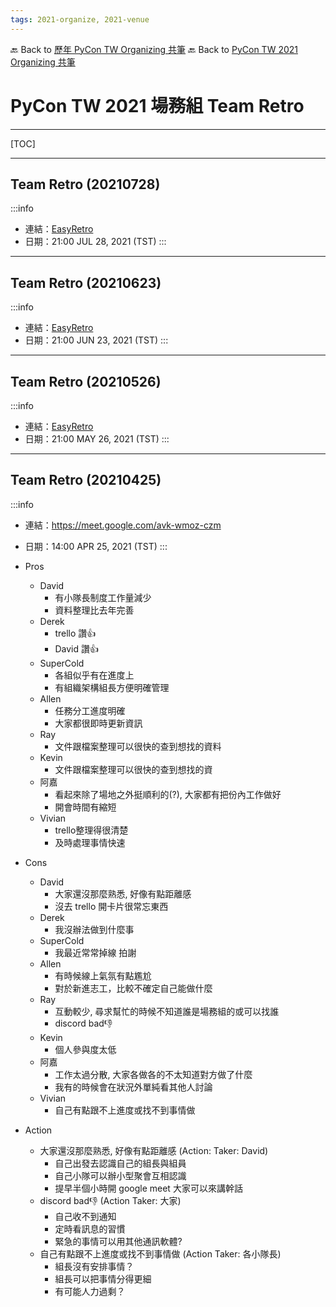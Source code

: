 ```yaml
---
tags: 2021-organize, 2021-venue
---
```


🔙 Back to [歷年 PyCon TW Organizing 共筆](/ryPr7SFyP/%2FHM5mHCFKQCu7-W5ea8ITcw%3Fview)
🔙 Back to [PyCon TW 2021 Organizing 共筆](/Wb9vQrfJQk-5tPoPR23hwA)


# PyCon TW 2021 場務組 Team Retro

---

[TOC]

---


## Team Retro (20210728)

:::info
- 連結：[EasyRetro](https://easyretro.io/publicboard/TFIhFi5TcQNpGskxvnf6G1Tv0Xl2/becaf9e0-f222-4b74-82af-906f5702b962)
- 日期：21:00 JUL 28, 2021 (TST)
:::

---

## Team Retro (20210623)

:::info
- 連結：[EasyRetro](https://easyretro.io/publicboard/TFIhFi5TcQNpGskxvnf6G1Tv0Xl2/a627b882-bb45-4cb6-9b11-f1a4a73ea4ef)
- 日期：21:00 JUN 23, 2021 (TST)
:::

---

## Team Retro (20210526)

:::info
- 連結：[EasyRetro](https://easyretro.io/publicboard/TFIhFi5TcQNpGskxvnf6G1Tv0Xl2/e1c50de4-4598-4dd8-ac61-589b25496288)
- 日期：21:00 MAY 26, 2021 (TST)
:::

---

## Team Retro (20210425)

:::info
- 連結：https://meet.google.com/avk-wmoz-czm
- 日期：14:00 APR 25, 2021 (TST)
:::

- Pros
    - David
        - 有小隊長制度工作量減少
        - 資料整理比去年完善
    - Derek
        - trello 讚👍
        - David 讚👍
    - SuperCold 
        - 各組似乎有在進度上
        - 有組織架構組長方便明確管理
    - Allen
        - 任務分工進度明確
        - 大家都很即時更新資訊
    - Ray
        - 文件跟檔案整理可以很快的查到想找的資料
    - Kevin
        - 文件跟檔案整理可以很快的查到想找的資
    - 阿嘉
        - 看起來除了場地之外挺順利的(?), 大家都有把份內工作做好
        - 開會時間有縮短
    - Vivian
        - trello整理得很清楚
        - 及時處理事情快速
- Cons
    - David
        - 大家還沒那麼熟悉, 好像有點距離感
        - 沒去 trello 開卡片很常忘東西
    - Derek
        - 我沒辦法做到什麼事
    - SuperCold
        - 我最近常常掉線 拍謝
    - Allen
        - 有時候線上氣氛有點尷尬
        - 對於新進志工，比較不確定自己能做什麼
    - Ray
        - 互動較少, 尋求幫忙的時候不知道誰是場務組的或可以找誰 
        - discord bad👎
    - Kevin
        - 個人參與度太低
    - 阿嘉
        - 工作太過分散, 大家各做各的不太知道對方做了什麼
        - 我有的時候會在狀況外單純看其他人討論
    - Vivian
        - 自己有點跟不上進度或找不到事情做
- Action
    - 大家還沒那麼熟悉, 好像有點距離感 (Action: Taker: David)
        - 自己出發去認識自己的組長與組員
        - 自己小隊可以辦小型聚會互相認識
        - 提早半個小時開 google meet 大家可以來講幹話
    - discord bad👎 (Action Taker: 大家)
        - 自己收不到通知
        - 定時看訊息的習慣
        - 緊急的事情可以用其他通訊軟體?
    - 自己有點跟不上進度或找不到事情做 (Action Taker: 各小隊長)
        - 組長沒有安排事情？
        - 組長可以把事情分得更細
        - 有可能人力過剩？
